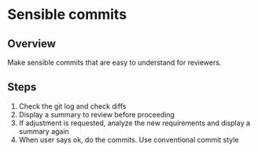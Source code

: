 # Sensible commits

## Overview
Make sensible commits that are easy to understand for reviewers.

## Steps
1. Check the git log and check diffs
2. Display a summary to review before proceeding
3. If adjustment is requested, analyze the new requirements and display a summary again
3. When user says ok, do the commits. Use conventional commit style
